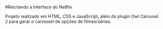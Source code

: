 #Recriando a Interface do Netflix

Projeto realizado em HTML, CSS e JavaScript, além do plugin Owl Carousel 2 para gerar o carrossel de opções de filmes/séries.
